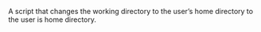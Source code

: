 A  script that changes the working directory to the user’s home directory to the user is home directory.
